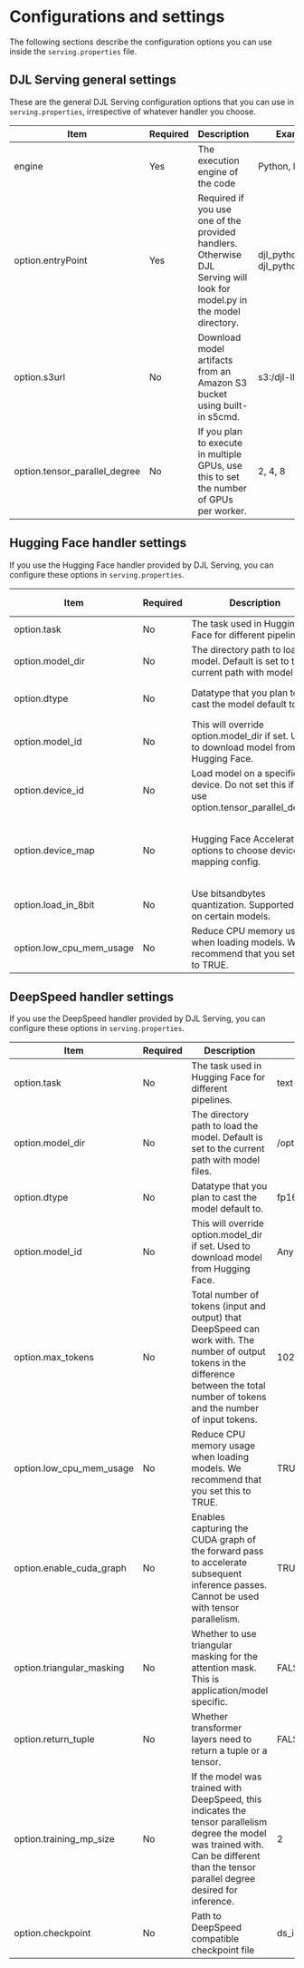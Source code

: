 # Configurations and settings<a name="realtime-endpoints-large-model-configuration"></a>

 The following sections describe the configuration options you can use inside the `serving.properties` file\. 

## DJL Serving general settings<a name="realtime-endpoints-large-model-configuration-general"></a>

 These are the general DJL Serving configuration options that you can use in `serving.properties`, irrespective of whatever handler you choose\. 


| Item | Required | Description | Example value | 
| --- | --- | --- | --- | 
| engine | Yes | The execution engine of the code | Python, DeepSpeed | 
| option\.entryPoint | Yes |  Required if you use one of the provided handlers\. Otherwise DJL Serving will look for model\.py in the model directory\.  | djl\_python\.deepspeed, djl\_python\.huggingface | 
| option\.s3url | No |  Download model artifacts from an Amazon S3 bucket using built\-in s5cmd\.  | s3:/djl\-llm/gpt\-j\-6b | 
| option\.tensor\_parallel\_degree | No |  If you plan to execute in multiple GPUs, use this to set the number of GPUs per worker\.  | 2, 4, 8 | 

## Hugging Face handler settings<a name="realtime-endpoints-large-model-huggingface"></a>

 If you use the Hugging Face handler provided by DJL Serving, you can configure these options in `serving.properties`\. 


| Item | Required | Description | Example value | 
| --- | --- | --- | --- | 
| option\.task | No | The task used in Hugging Face for different pipelines\. | text\-generation | 
| option\.model\_dir | No |  The directory path to load the model\. Default is set to the current path with model files\.  | /opt/djl/ml | 
| option\.dtype | No | Datatype that you plan to cast the model default to\. | float16, float32, bfloat16 | 
| option\.model\_id | No |  This will override option\.model\_dir if set\. Used to download model from Hugging Face\.  | Any ID used in Hugging Face | 
| option\.device\_id | No |  Load model on a specific device\. Do not set this if you use option\.tensor\_parallel\_device\.  | 0, 1 | 
| option\.device\_map | No |  Hugging Face Accelerate options to choose device mapping config\.  |  balanced, auto, sequential, or any custom dictionary  | 
| option\.load\_in\_8bit | No |  Use bitsandbytes quantization\. Supported only on certain models\.  | TRUE | 
| option\.low\_cpu\_mem\_usage | No |  Reduce CPU memory usage when loading models\. We recommend that you set this to TRUE\.  | TRUE | 

## DeepSpeed handler settings<a name="realtime-endpoints-large-model-deepspeed"></a>

 If you use the DeepSpeed handler provided by DJL Serving, you can configure these options in `serving.properties`\. 


| Item | Required | Description | Example value | 
| --- | --- | --- | --- | 
| option\.task | No | The task used in Hugging Face for different pipelines\. | text\-generation | 
| option\.model\_dir | No |  The directory path to load the model\. Default is set to the current path with model files\.  | /opt/djl/ml | 
| option\.dtype | No | Datatype that you plan to cast the model default to\. | fp16, fp32, bf16, int8 | 
| option\.model\_id | No |  This will override option\.model\_dir if set\. Used to download model from Hugging Face\.  | Any ID used in Hugging Face | 
| option\.max\_tokens | No |  Total number of tokens \(input and output\) that DeepSpeed can work with\. The number of output tokens in the difference between the total number of tokens and the number of input tokens\.  | 1024 | 
| option\.low\_cpu\_mem\_usage | No |  Reduce CPU memory usage when loading models\. We recommend that you set this to TRUE\.  | TRUE | 
| option\.enable\_cuda\_graph | No |  Enables capturing the CUDA graph of the forward pass to accelerate subsequent inference passes\. Cannot be used with tensor parallelism\.  | TRUE | 
| option\.triangular\_masking | No |  Whether to use triangular masking for the attention mask\. This is application/model specific\.  | FALSE | 
| option\.return\_tuple | No | Whether transformer layers need to return a tuple or a tensor\. | FALSE | 
| option\.training\_mp\_size | No |  If the model was trained with DeepSpeed, this indicates the tensor parallelism degree the model was trained with\. Can be different than the tensor parallel degree desired for inference\.  | 2 | 
| option\.checkpoint | No | Path to DeepSpeed compatible checkpoint file | ds\_inference\_checkpoint\.json | 